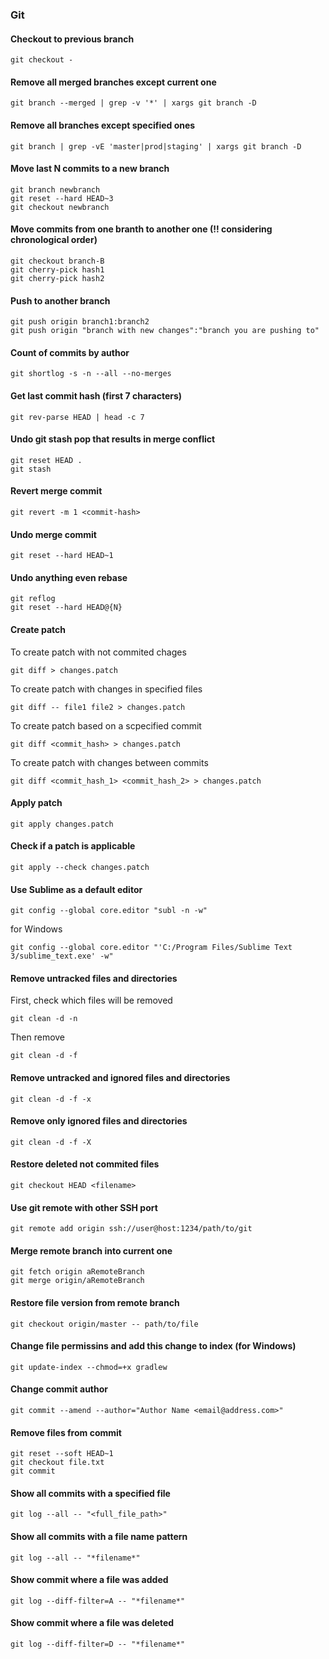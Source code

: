 ### Git

#### Checkout to previous branch
```
git checkout -
```

#### Remove all merged branches except current one
```
git branch --merged | grep -v '*' | xargs git branch -D
```

#### Remove all branches except specified ones
```
git branch | grep -vE 'master|prod|staging' | xargs git branch -D
```

#### Move last N commits to a new branch
```
git branch newbranch  
git reset --hard HEAD~3  
git checkout newbranch  
```

#### Move commits from one branth to another one (!! considering chronological order)
```
git checkout branch-B
git cherry-pick hash1
git cherry-pick hash2
```

#### Push to another branch
```
git push origin branch1:branch2  
git push origin "branch with new changes":"branch you are pushing to"  
```

#### Count of commits by author
```
git shortlog -s -n --all --no-merges
```

#### Get last commit hash (first 7 characters)
```
git rev-parse HEAD | head -c 7
```

#### Undo git stash pop that results in merge conflict
```
git reset HEAD .
git stash
```

#### Revert merge commit
```
git revert -m 1 <commit-hash>
```

#### Undo merge commit
```
git reset --hard HEAD~1
```

#### Undo anything even rebase
```
git reflog
git reset --hard HEAD@{N}
```

#### Create patch
To create patch with not commited chages
```
git diff > changes.patch
```
To create patch with changes in specified files
```
git diff -- file1 file2 > changes.patch
```
To create patch based on a scpecified commit
```
git diff <commit_hash> > changes.patch
```
To create patch with changes between commits
```
git diff <commit_hash_1> <commit_hash_2> > changes.patch
```

#### Apply patch
```
git apply changes.patch
```

#### Check if a patch is applicable
```
git apply --check changes.patch
```

#### Use Sublime as a default editor
```
git config --global core.editor "subl -n -w"
```
for Windows
```
git config --global core.editor "'C:/Program Files/Sublime Text 3/sublime_text.exe' -w"
```

#### Remove untracked files and directories
First, check which files will be removed
```
git clean -d -n
```
Then remove
```
git clean -d -f
```

#### Remove untracked and ignored files and directories
```
git clean -d -f -x
```

#### Remove only ignored files and directories
```
git clean -d -f -X
```

#### Restore deleted not commited files
```
git checkout HEAD <filename>
```

#### Use git remote with other SSH port
```
git remote add origin ssh://user@host:1234/path/to/git
```

#### Merge remote branch into current one
```
git fetch origin aRemoteBranch
git merge origin/aRemoteBranch
```

#### Restore file version from remote branch
```
git checkout origin/master -- path/to/file
```

#### Change file permissins and add this change to index (for Windows)
```
git update-index --chmod=+x gradlew
```

#### Change commit author
```
git commit --amend --author="Author Name <email@address.com>"
```

#### Remove files from commit
```
git reset --soft HEAD~1 
git checkout file.txt 
git commit
```

#### Show all commits with a specified file
```
git log --all -- "<full_file_path>"
```

#### Show all commits with a file name pattern
```
git log --all -- "*filename*"
```

#### Show commit where a file was added
```
git log --diff-filter=A -- "*filename*"
```

#### Show commit where a file was deleted
```
git log --diff-filter=D -- "*filename*"
```
